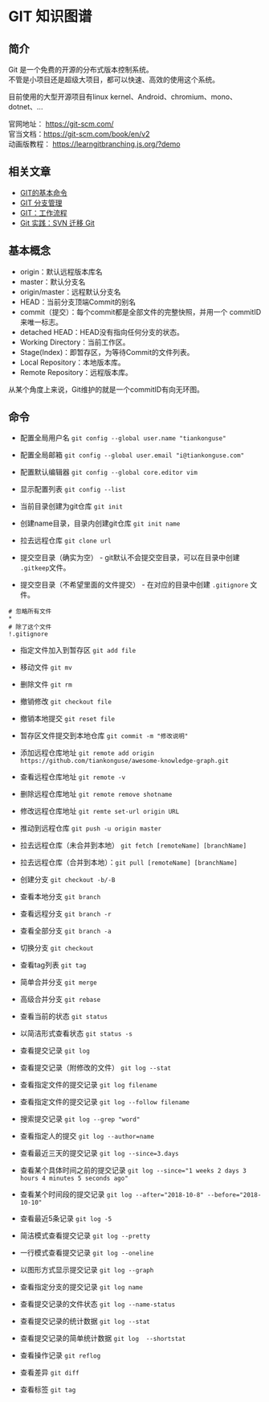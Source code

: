 # GIT 知识图谱


## 简介


Git 是一个免费的开源的分布式版本控制系统。  
不管是小项目还是超级大项目，都可以快速、高效的使用这个系统。  

目前使用的大型开源项目有linux kernel、Android、chromium、mono、dotnet、...  


官网地址： https://git-scm.com/  
官当文档：https://git-scm.com/book/en/v2  
动画版教程： https://learngitbranching.js.org/?demo  

## 相关文章  

* [GIT的基本命令](https://mp.weixin.qq.com/s/-5AfxcJw7xuyEFuOYciryg) 
* [GIT 分支管理](https://mp.weixin.qq.com/s/07z8UOjqFb7HjntYIr7mFw)   
* [GIT：工作流程](https://mp.weixin.qq.com/s/rFL91DJrKMbKEx0lIfc0dg)  
* [Git 实践：SVN 迁移 Git](https://mp.weixin.qq.com/s/10TjsdYTCbyQ_IpTV5uwMg)  


## 基本概念

* origin：默认远程版本库名   
* master：默认分支名  
* origin/master：远程默认分支名  
* HEAD：当前分支顶端Commit的别名  
* commit（提交）：每个commit都是全部文件的完整快照，并用一个 commitID 来唯一标志。  
* detached HEAD：HEAD没有指向任何分支的状态。  
* Working Directory：当前工作区。  
* Stage(Index)：即暂存区，为等待Commit的文件列表。  
* Local Repository：本地版本库。  
* Remote Repository：远程版本库。  


从某个角度上来说，Git维护的就是一个commitID有向无环图。  




## 命令


* 配置全局用户名  `git config --global user.name "tiankonguse" `  
* 配置全局邮箱 `git config --global user.email "i@tiankonguse.com"`  
* 配置默认编辑器 `git config --global core.editor vim`  
* 显示配置列表 `git config --list`  



* 当前目录创建为git仓库 `git init`  
* 创建name目录，目录内创建git仓库 `git init name`  
* 拉去远程仓库 `git clone url`  

* 提交空目录（确实为空） - git默认不会提交空目录，可以在目录中创建 `.gitkeep`文件。  
* 提交空目录（不希望里面的文件提交） - 在对应的目录中创建 `.gitignore` 文件。  

```
# 忽略所有文件
*
# 除了这个文件
!.gitignore
```



* 指定文件加入到暂存区 `git add file`  
* 移动文件 `git mv`  
* 删除文件 `git rm`  

* 撤销修改 `git checkout file`  
* 撤销本地提交 `git reset file`  



* 暂存区文件提交到本地仓库 `git commit -m "修改说明"`  


* 添加远程仓库地址 `git remote add origin https://github.com/tiankonguse/awesome-knowledge-graph.git`  
* 查看远程仓库地址 `git remote -v`  
* 删除远程仓库地址 `git remote remove shotname`
* 修改远程仓库地址 `git remte set-url origin URL`


* 推动到远程仓库 `git push -u origin master`  
* 拉去远程仓库（未合并到本地）  `git fetch [remoteName] [branchName]`   
* 拉去远程仓库（合并到本地）：`git pull [remoteName] [branchName]`  


* 创建分支 `git checkout -b/-B`  
* 查看本地分支 `git branch`   
* 查看远程分支 `git branch -r` 
* 查看全部分支 `git branch -a`  
* 切换分支 `git checkout`  
* 查看tag列表 `git tag`  
* 简单合并分支 `git merge`  
* 高级合并分支 `git rebase`  

* 查看当前的状态 `git status` 
* 以简洁形式查看状态 `git status -s`  
* 查看提交记录 `git log`  
* 查看提交记录（附修改的文件） `git log --stat` 
* 查看指定文件的提交记录 `git log filename`   
* 查看指定文件的提交记录 `git log --follow filename`   
* 搜索提交记录 `git log --grep "word" `  
* 查看指定人的提交 `git log --author=name`  
* 查看最近三天的提交记录 `git log --since=3.days`  
* 查看某个具体时间之前的提交记录 `git log --since="1 weeks 2 days 3 hours 4 minutes 5 seconds ago" `  
* 查看某个时间段的提交记录 `git log --after="2018-10-8" --before="2018-10-10" `  
* 查看最近5条记录 `git log -5`  
* 简洁模式查看提交记录 `git log --pretty`  
* 一行模式查看提交记录 `git log --oneline`  
* 以图形方式显示提交记录 `git log --graph`  
* 查看指定分支的提交记录 `git log name`  
* 查看提交记录的文件状态 `git log --name-status `  
* 查看提交记录的统计数据 `git log --stat `  
* 查看提交记录的简单统计数据 `git log  --shortstat `  
* 查看操作记录 `git reflog`  
* 查看差异 `git diff`  

* 查看标签 `git tag`  


